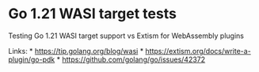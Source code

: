 # Go 1.21 WASI target tests

Testing Go 1.21 WASI target support vs Extism for WebAssembly plugins

Links:
	* https://tip.golang.org/blog/wasi
	* https://extism.org/docs/write-a-plugin/go-pdk
	* https://github.com/golang/go/issues/42372
